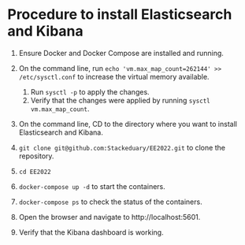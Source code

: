 # Procedure to install Elasticsearch and Kibana

1. Ensure Docker and Docker Compose are installed and running.

2. On the command line, run `echo 'vm.max_map_count=262144' >> /etc/sysctl.conf` to increase the virtual memory available. 
    1. Run `sysctl -p` to apply the changes.
    2. Verify that the changes were applied by running `sysctl vm.max_map_count`.

3. On the command line, CD to the directory where you want to install Elasticsearch and Kibana.

4. `git clone git@github.com:Stackeduary/EE2022.git` to clone the repository.

5. `cd EE2022`

6. `docker-compose up -d` to start the containers.

7. `docker-compose ps` to check the status of the containers.

8. Open the browser and navigate to http://localhost:5601.

9. Verify that the Kibana dashboard is working.